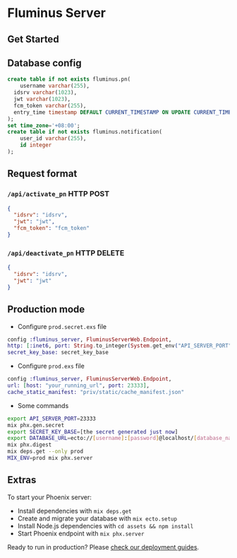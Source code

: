 # Fluminus Server

## Get Started

## Database config

```sql
create table if not exists fluminus.pn(
	username varchar(255),
  idsrv varchar(1023),
  jwt varchar(1023),
  fcm_token varchar(255),
  entry_time timestamp DEFAULT CURRENT_TIMESTAMP ON UPDATE CURRENT_TIMESTAMP
);
set time_zone='+08:00';
create table if not exists fluminus.notification(
	user_id varchar(255),
    id integer
);
```

## Request format

### `/api/activate_pn` HTTP POST

```json
{
  "idsrv": "idsrv",
  "jwt": "jwt",
  "fcm_token": "fcm_token"
}
```

### `/api/deactivate_pn` HTTP DELETE

```json
{
  "idsrv": "idsrv",
  "jwt": "jwt"
}
```

## Production mode

* Configure `prod.secret.exs` file

```elixir
config :fluminus_server, FluminusServerWeb.Endpoint,
http: [:inet6, port: String.to_integer(System.get_env("API_SERVER_PORT") || "23333")],
secret_key_base: secret_key_base
```

* Configure `prod.exs` file

```elixir
config :fluminus_server, FluminusServerWeb.Endpoint,
url: [host: "your_running_url", port: 23333],
cache_static_manifest: "priv/static/cache_manifest.json"
```

* Some commands

```bash
export API_SERVER_PORT=23333
mix phx.gen.secret
export SECRET_KEY_BASE=[the secret generated just now]
export DATABASE_URL=ecto://[username]:[password]@localhost/[database_name]
mix phx.digest
mix deps.get --only prod
MIX_ENV=prod mix phx.server
```

## Extras

To start your Phoenix server:

  * Install dependencies with `mix deps.get`
  * Create and migrate your database with `mix ecto.setup`
  * Install Node.js dependencies with `cd assets && npm install`
  * Start Phoenix endpoint with `mix phx.server`

Ready to run in production? Please [check our deployment guides](https://hexdocs.pm/phoenix/deployment.html).